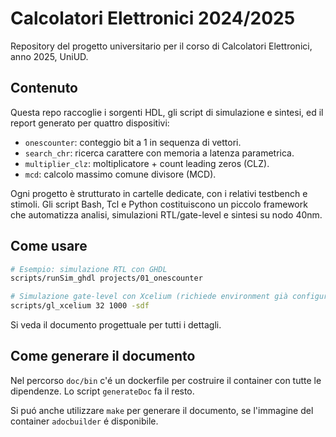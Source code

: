 # Calcolatori Elettronici 2024/2025

Repository del progetto universitario per il corso di Calcolatori Elettronici, anno 2025, UniUD.

## Contenuto

Questa repo raccoglie i sorgenti HDL, gli script di simulazione e sintesi, ed il report generato per quattro dispositivi:

- `onescounter`: conteggio bit a 1 in sequenza di vettori.
- `search_chr`: ricerca carattere con memoria a latenza parametrica.
- `multiplier_clz`: moltiplicatore + count leading zeros (CLZ).
- `mcd`: calcolo massimo comune divisore (MCD).

Ogni progetto è strutturato in cartelle dedicate, con i relativi testbench e stimoli.
Gli script Bash, Tcl e Python costituiscono un piccolo framework che automatizza analisi, simulazioni RTL/gate-level e sintesi su nodo 40nm.

## Come usare

```bash
# Esempio: simulazione RTL con GHDL
scripts/runSim_ghdl projects/01_onescounter

# Simulazione gate-level con Xcelium (richiede environment già configurato)
scripts/gl_xcelium 32 1000 -sdf
```

Si veda il documento progettuale per tutti i dettagli.

## Come generare il documento

Nel percorso `doc/bin` c'é un dockerfile per costruire il container con tutte le dipendenze.
Lo script `generateDoc` fa il resto.

Si puó anche utilizzare `make` per generare il documento, se l'immagine del container `adocbuilder` é disponibile.
